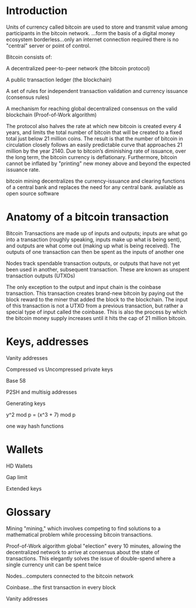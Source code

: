 # Introduction
Units of currency called bitcoin are used to store and transmit value among participants in the bitcoin network. ...form the basis of a digital money ecosystem
borderless...only an internet connection required
there is no "central" server or point of control.

Bitcoin consists of:

A decentralized peer-to-peer network (the bitcoin protocol)

A public transaction ledger (the blockchain)

A set of rules for independent transaction validation and currency issuance (consensus rules)

A mechanism for reaching global decentralized consensus on the valid blockchain (Proof-of-Work algorithm)

 The protocol also halves the rate at which new bitcoin is created every 4 years, and limits the total number of bitcoin that will be created to a fixed total just below 21 million coins. The result is that the number of bitcoin in circulation closely follows an easily predictable curve that approaches 21 million by the year 2140. Due to bitcoin’s diminishing rate of issuance, over the long term, the bitcoin currency is deflationary. Furthermore, bitcoin cannot be inflated by "printing" new money above and beyond the expected issuance rate.

bitcoin mining decentralizes the currency-issuance and clearing functions of a central bank and replaces the need for any central bank.
available as open source software

# Anatomy of a bitcoin transaction
Bitcoin Transactions are made up of inputs and outputs; inputs are what go into a transaction (roughly speaking, inputs make up what is being sent), and outputs are what come out (making up what is being received). The outputs of one transaction can then be spent as the inputs of another one

Nodes track spendable transaction outputs, or outputs that have not yet been used in another, subsequent transaction. These are known as unspent transaction outputs (UTXOs)

The only exception to the output and input chain is the coinbase transaction. This transaction creates brand-new bitcoin by paying out the block reward to the miner that added the block to the blockchain. The input of this transaction is not a UTXO from a previous transaction, but rather a special type of input called the coinbase. This is also the process by which the bitcoin money supply increases until it hits the cap of 21 million bitcoin.


# Keys, addresses

Vanity addresses

Compressed vs Uncompressed private keys

Base 58

P2SH and multisig addresses

Generating keys

y^2 mod p = (x^3 + 7) mod p

one way hash functions

# Wallets

HD Wallets

Gap limit

Extended keys



# Glossary

Mining  "mining," which involves competing to find solutions to a mathematical problem while processing bitcoin transactions.

Proof-of-Work algorithm
global "election" every 10 minutes, allowing the decentralized network to arrive at consensus about the state of transactions. This elegantly solves the issue of double-spend where a single currency unit can be spent twice

Nodes...computers connected to the bitcoin network

Coinbase...the first transaction in every block


Vanity addresses

